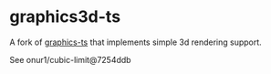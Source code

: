 # graphics3d-ts

A fork of [graphics-ts](https://github.com/gcanti/graphics-ts) that implements simple 3d rendering support.

See onur1/cubic-limit@7254ddb
